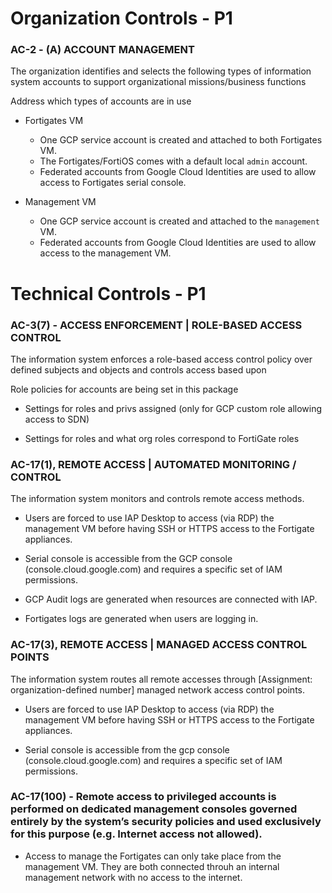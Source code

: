 # Organization Controls - P1

### AC-2 - (A) ACCOUNT MANAGEMENT
The organization identifies and selects the following types of information system accounts to support organizational missions/business functions

Address which types of accounts are in use
* Fortigates VM
  - One GCP service account is created and attached to both Fortigates VM.
  - The Fortigates/FortiOS comes with a default local `admin` account.
  - Federated accounts from Google Cloud Identities are used to allow access to Fortigates serial console.

* Management VM
  - One GCP service account is created and attached to the `management` VM.
  - Federated accounts from Google Cloud Identities are used to allow access to the management VM.

# Technical Controls - P1

### AC-3(7) - ACCESS ENFORCEMENT | ROLE-BASED ACCESS CONTROL
The information system enforces a role-based access control policy over defined subjects and objects and controls access based upon

Role policies for accounts are being set in this package
* Settings for roles and privs assigned (only for GCP custom role allowing access to SDN)

* Settings for roles and what org roles correspond to FortiGate roles

### AC-17(1), REMOTE ACCESS | AUTOMATED MONITORING / CONTROL
The information system monitors and controls remote access methods.

* Users are forced to use IAP Desktop to access (via RDP) the management VM before having SSH or HTTPS access to the Fortigate appliances.

* Serial console is accessible from the GCP console (console.cloud.google.com) and requires a specific set of IAM permissions.

* GCP Audit logs are generated when resources are connected with IAP.

* Fortigates logs are generated when users are logging in.

### AC-17(3), REMOTE ACCESS | MANAGED ACCESS CONTROL POINTS
The information system routes all remote accesses through [Assignment: organization-defined number] managed network access control points.

* Users are forced to use IAP Desktop to access (via RDP) the management VM before having SSH or HTTPS access to the Fortigate appliances.

* Serial console is accessible from the gcp console (console.cloud.google.com) and requires a specific set of IAM permissions.

### AC-17(100) - Remote access to privileged accounts is performed on dedicated management consoles governed entirely by the system’s security policies and used exclusively for this purpose (e.g. Internet access not allowed).

* Access to manage the Fortigates can only take place from the management VM. They are both connected throuh an internal management network with no access to the internet.
